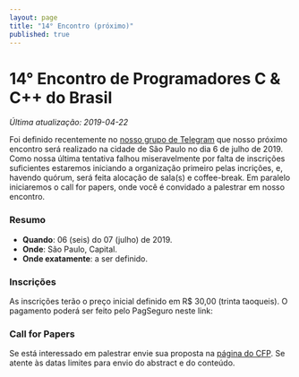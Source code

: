 ```yaml
---
layout: page
title: "14° Encontro (próximo)"
published: true
---
```

# 14° Encontro de Programadores C & C++ do Brasil

*Última atualização: 2019-04-22*

Foi definido recentemente no [nosso grupo de Telegram](https://t.me/ccppbrasil) que nosso próximo encontro será realizado na cidade de São Paulo no dia 6 de julho de 2019. Como nossa última tentativa falhou miseravelmente por falta de inscrições suficientes estaremos iniciando a organização primeiro pelas incrições, e, havendo quórum, será feita alocação de sala(s) e coffee-break. Em paralelo iniciaremos o call for papers, onde você é convidado a palestrar em nosso encontro.

### Resumo

 - **Quando**: 06 (seis) do 07 (julho) de 2019.
 - **Onde**: São Paulo, Capital.
 - **Onde exatamente**: a ser definido.

### Inscrições

As inscrições terão o preço inicial definido em R$ 30,00 (trinta taoqueis). O pagamento poderá ser feito pelo PagSeguro neste link: [](https://pag.ae/7UPUvqBb1)

### Call for Papers

Se está interessado em palestrar envie sua proposta na [página do CFP](https://easychair.org/cfp/14CCPPBR). Se atente às datas limites para envio do abstract e do conteúdo.

